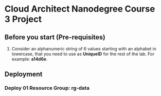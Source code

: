 # Cloud Architect Nanodegree Course 3 Project

## Before you start (Pre-requisites)

1. Consider an alphanumeric string of 6 values starting with an alphabet in lowercase, that you need to use as **UniqueID** for the rest of the lab. For example: **a14d6e**.

## Deployment

### Deploy 01 Resource Group: rg-data


